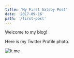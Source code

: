 ```yaml
---
title: 'My First Gatsby Post'
date: '2017-09-16'
path: '/first-post'
---
```


Welcome to my blog!

Here is my Twitter Profile photo.

![It me](https://pbs.twimg.com/profile_images/728723479722217473/jYMQb3Ao_400x400.jpg)